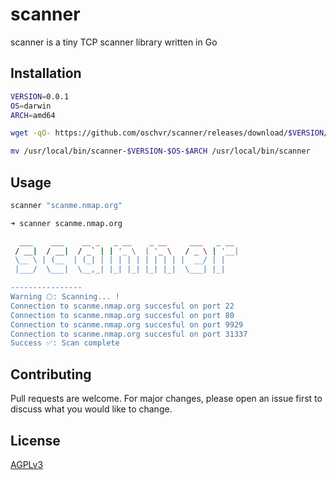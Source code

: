 # scanner

scanner is a tiny TCP scanner library written in Go

## Installation

```bash
VERSION=0.0.1
OS=darwin
ARCH=amd64

wget -qO- https://github.com/oschvr/scanner/releases/download/$VERSION/scanner-$VERSION-$OS-$ARCH.tar.gz | tar -xzvf - -C /usr/local/bin

mv /usr/local/bin/scanner-$VERSION-$OS-$ARCH /usr/local/bin/scanner
```

## Usage

```bash
scanner "scanme.nmap.org"

➜ scanner scanme.nmap.org

  ___    ___    __ _   _ __    _ __     ___   _ __
 / __|  / __|  / _` | | '_ \  | '_ \   / _ \ | '__|
 \__ \ | (__  | (_| | | | | | | | | | |  __/ | |
 |___/  \___|  \__,_| |_| |_| |_| |_|  \___| |_|

----------------
Warning 🌕: Scanning... !
Connection to scanme.nmap.org succesful on port 22
Connection to scanme.nmap.org succesful on port 80
Connection to scanme.nmap.org succesful on port 9929
Connection to scanme.nmap.org succesful on port 31337
Success ✅: Scan complete
```

## Contributing

Pull requests are welcome. For major changes, please open an issue first to discuss what you would like to change.

## License

[AGPLv3](https://choosealicense.com/licenses/agpl-3.0/)
